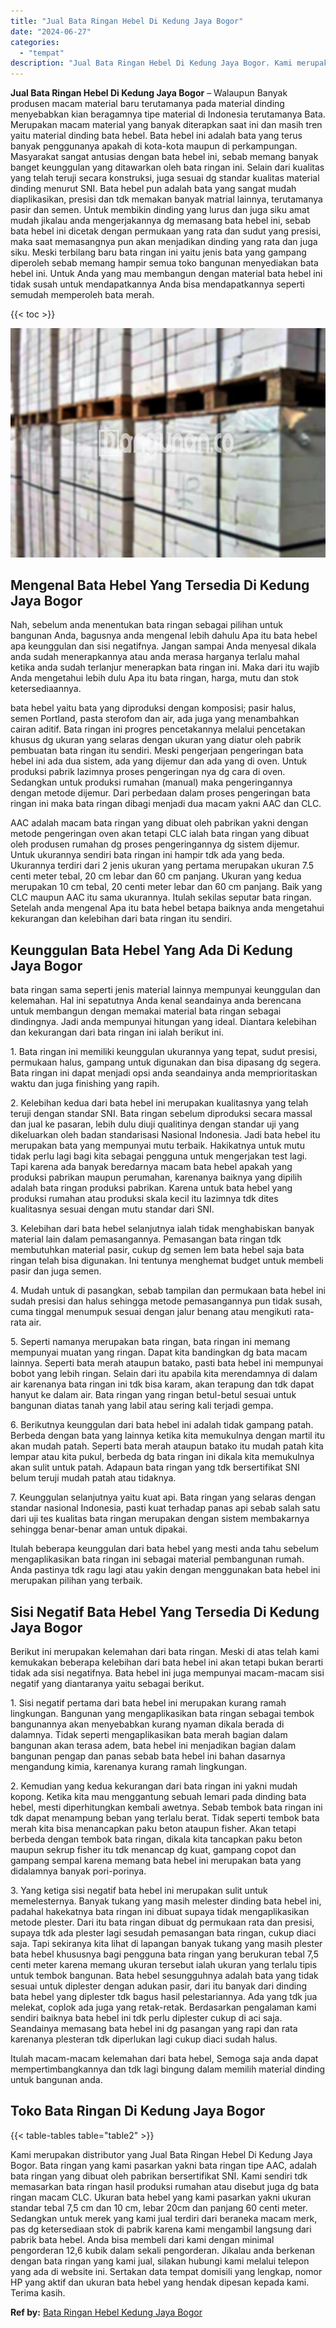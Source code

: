 ```yaml
---
title: "Jual Bata Ringan Hebel Di Kedung Jaya Bogor"
date: "2024-06-27"
categories: 
  - "tempat"
description: "Jual Bata Ringan Hebel Di Kedung Jaya Bogor. Kami merupakan distributor yang Jual Bata Ringan Hebel Di Kedung Jaya Bogor. Bata ringan yang kami pasarkan yakn..."
---
```


**Jual Bata Ringan Hebel Di Kedung Jaya Bogor** – Walaupun Banyak produsen macam material baru terutamanya pada material dinding menyebabkan kian beragamnya tipe material di Indonesia terutamanya Bata. Merupakan macam material yang banyak diterapkan saat ini dan masih tren yaitu material dinding bata hebel. Bata hebel ini adalah bata yang terus banyak penggunanya apakah di kota-kota maupun di perkampungan. Masyarakat sangat antusias dengan bata hebel ini, sebab memang banyak banget keunggulan yang ditawarkan oleh bata ringan ini. Selain dari kualitas yang telah teruji secara konstruksi, juga sesuai dg standar kualitas material dinding menurut SNI. Bata hebel pun adalah bata yang sangat mudah diaplikasikan, presisi dan tdk memakan banyak matrial lainnya, terutamanya pasir dan semen. Untuk membikin dinding yang lurus dan juga siku amat mudah jikalau anda mengerjakannya dg memasang bata hebel ini, sebab bata hebel ini dicetak dengan permukaan yang rata dan sudut yang presisi, maka saat memasangnya pun akan menjadikan dinding yang rata dan juga siku. Meski terbilang baru bata ringan ini yaitu jenis bata yang gampang diperoleh sebab memang hampir semua toko bangunan menyediakan bata hebel ini. Untuk Anda yang mau membangun dengan material bata hebel ini tidak susah untuk mendapatkannya Anda bisa mendapatkannya seperti semudah memperoleh bata merah.

{{< toc >}}

![Jual Bata Ringan Hebel Di Kedung Jaya Bogor](/images/jual-hebel-murah-20.png)

## Mengenal Bata Hebel Yang Tersedia Di Kedung Jaya Bogor

Nah, sebelum anda menentukan bata ringan sebagai pilihan untuk bangunan Anda, bagusnya anda mengenal lebih dahulu Apa itu bata hebel apa keunggulan dan sisi negatifnya. Jangan sampai Anda menyesal dikala anda sudah menerapkannya atau anda merasa harganya terlalu mahal ketika anda sudah terlanjur menerapkan bata ringan ini. Maka dari itu wajib Anda mengetahui lebih dulu Apa itu bata ringan, harga, mutu dan stok ketersediaannya.

bata hebel yaitu bata yang diproduksi dengan komposisi; pasir halus, semen Portland, pasta sterofom dan air, ada juga yang menambahkan cairan aditif. Bata ringan ini progres pencetakannya melalui pencetakan khusus dg ukuran yang selaras dengan ukuran yang diatur oleh pabrik pembuatan bata ringan itu sendiri. Meski pengerjaan pengeringan bata hebel ini ada dua sistem, ada yang dijemur dan ada yang di oven. Untuk produksi pabrik lazimnya proses pengeringan nya dg cara di oven. Sedangkan untuk produksi rumahan (manual) maka pengeringannya dengan metode dijemur. Dari perbedaan dalam proses pengeringan bata ringan ini maka bata ringan dibagi menjadi dua macam yakni AAC dan CLC.

AAC adalah macam bata ringan yang dibuat oleh pabrikan yakni dengan metode pengeringan oven akan tetapi CLC ialah bata ringan yang dibuat oleh produsen rumahan dg proses pengeringannya dg sistem dijemur. Untuk ukurannya sendiri bata ringan ini hampir tdk ada yang beda. Ukurannya terdiri dari 2 jenis ukuran yang pertama merupakan ukuran 7.5 centi meter tebal, 20 cm lebar dan 60 cm panjang. Ukuran yang kedua merupakan 10 cm tebal, 20 centi meter lebar dan 60 cm panjang. Baik yang CLC maupun AAC itu sama ukurannya. Itulah sekilas seputar bata ringan. Setelah anda mengenal Apa itu bata hebel betapa baiknya anda mengetahui kekurangan dan kelebihan dari bata ringan itu sendiri.

## Keunggulan Bata Hebel Yang Ada Di Kedung Jaya Bogor

bata ringan sama seperti jenis material lainnya mempunyai keunggulan dan kelemahan. Hal ini sepatutnya Anda kenal seandainya anda berencana untuk membangun dengan memakai material bata ringan sebagai dindingnya. Jadi anda mempunyai hitungan yang ideal. Diantara kelebihan dan kekurangan dari bata ringan ini ialah berikut ini.

1\. Bata ringan ini memiliki keunggulan ukurannya yang tepat, sudut presisi, permukaan halus, gampang untuk digunakan dan bisa dipasang dg segera. Bata ringan ini dapat menjadi opsi anda seandainya anda memprioritaskan waktu dan juga finishing yang rapih.

2\. Kelebihan kedua dari bata hebel ini merupakan kualitasnya yang telah teruji dengan standar SNI. Bata ringan sebelum diproduksi secara massal dan jual ke pasaran, lebih dulu diuji qualitinya dengan standar uji yang dikeluarkan oleh badan standarisasi Nasional Indonesia. Jadi bata hebel itu merupakan bata yang mempunyai mutu terbaik. Hakikatnya untuk mutu tidak perlu lagi bagi kita sebagai pengguna untuk mengerjakan test lagi. Tapi karena ada banyak beredarnya macam bata hebel apakah yang produksi pabrikan maupun perumahan, karenanya baiknya yang dipilih adalah bata ringan produksi pabrikan. Karena untuk bata hebel yang produksi rumahan atau produksi skala kecil itu lazimnya tdk dites kualitasnya sesuai dengan mutu standar dari SNI.

3\. Kelebihan dari bata hebel selanjutnya ialah tidak menghabiskan banyak material lain dalam pemasangannya. Pemasangan bata ringan tdk membutuhkan material pasir, cukup dg semen lem bata hebel saja bata ringan telah bisa digunakan. Ini tentunya menghemat budget untuk membeli pasir dan juga semen.

4\. Mudah untuk di pasangkan, sebab tampilan dan permukaan bata hebel ini sudah presisi dan halus sehingga metode pemasangannya pun tidak susah, cuma tinggal menumpuk sesuai dengan jalur benang atau mengikuti rata-rata air.

5\. Seperti namanya merupakan bata ringan, bata ringan ini memang mempunyai muatan yang ringan. Dapat kita bandingkan dg bata macam lainnya. Seperti bata merah ataupun batako, pasti bata hebel ini mempunyai bobot yang lebih ringan. Selain dari itu apabila kita merendamnya di dalam air karenanya bata ringan ini tdk bisa karam, akan terapung dan tdk dapat hanyut ke dalam air. Bata ringan yang ringan betul-betul sesuai untuk bangunan diatas tanah yang labil atau sering kali terjadi gempa.

6\. Berikutnya keunggulan dari bata hebel ini adalah tidak gampang patah. Berbeda dengan bata yang lainnya ketika kita memukulnya dengan martil itu akan mudah patah. Seperti bata merah ataupun batako itu mudah patah kita lempar atau kita pukul, berbeda dg bata ringan ini dikala kita memukulnya akan sulit untuk patah. Adapaun bata ringan yang tdk bersertifikat SNI belum teruji mudah patah atau tidaknya.

7\. Keunggulan selanjutnya yaitu kuat api. Bata ringan yang selaras dengan standar nasional Indonesia, pasti kuat terhadap panas api sebab salah satu dari uji tes kualitas bata ringan merupakan dengan sistem membakarnya sehingga benar-benar aman untuk dipakai.

Itulah beberapa keunggulan dari bata hebel yang mesti anda tahu sebelum mengaplikasikan bata ringan ini sebagai material pembangunan rumah. Anda pastinya tdk ragu lagi atau yakin dengan menggunakan bata hebel ini merupakan pilihan yang terbaik.

## Sisi Negatif Bata Hebel Yang Tersedia Di Kedung Jaya Bogor

Berikut ini merupakan kelemahan dari bata ringan. Meski di atas telah kami kemukakan beberapa kelebihan dari bata hebel ini akan tetapi bukan berarti tidak ada sisi negatifnya. Bata hebel ini juga mempunyai macam-macam sisi negatif yang diantaranya yaitu sebagai berikut.

1\. Sisi negatif pertama dari bata hebel ini merupakan kurang ramah lingkungan. Bangunan yang mengaplikasikan bata ringan sebagai tembok bangunannya akan menyebabkan kurang nyaman dikala berada di dalamnya. Tidak seperti mengaplikasikan bata merah bagian dalam bangunan akan terasa adem, bata hebel ini menjadikan bagian dalam bangunan pengap dan panas sebab bata hebel ini bahan dasarnya mengandung kimia, karenanya kurang ramah lingkungan.

2\. Kemudian yang kedua kekurangan dari bata ringan ini yakni mudah kopong. Ketika kita mau menggantung sebuah lemari pada dinding bata hebel, mesti diperhitungkan kembali awetnya. Sebab tembok bata ringan ini tdk dapat menampung beban yang terlalu berat. Tidak seperti tembok bata merah kita bisa menancapkan paku beton ataupun fisher. Akan tetapi berbeda dengan tembok bata ringan, dikala kita tancapkan paku beton maupun sekrup fisher itu tdk menancap dg kuat, gampang copot dan gampang sempal karena memang bata hebel ini merupakan bata yang didalamnya banyak pori-porinya.

3\. Yang ketiga sisi negatif bata hebel ini merupakan sulit untuk memelesternya. Banyak tukang yang masih melester dinding bata hebel ini, padahal hakekatnya bata ringan ini dibuat supaya tidak mengaplikasikan metode plester. Dari itu bata ringan dibuat dg permukaan rata dan presisi, supaya tdk ada plester lagi sesudah pemasangan bata ringan, cukup diaci saja. Tapi sekiranya kita lihat di lapangan banyak tukang yang masih plester bata hebel khususnya bagi pengguna bata ringan yang berukuran tebal 7,5 centi meter karena memang ukuran tersebut ialah ukuran yang terlalu tipis untuk tembok bangunan. Bata hebel sesungguhnya adalah bata yang tidak sesuai untuk diplester dengan adukan pasir, dari itu banyak dari dinding bata hebel yang diplester tdk bagus hasil pelestariannya. Ada yang tdk jua melekat, coplok ada juga yang retak-retak. Berdasarkan pengalaman kami sendiri baiknya bata hebel ini tdk perlu diplester cukup di aci saja. Seandainya memasang bata hebel ini dg pasangan yang rapi dan rata karenanya plesteran tdk diperlukan lagi cukup diaci sudah halus.

Itulah macam-macam kelemahan dari bata hebel, Semoga saja anda dapat mempertimbangkannya dan tdk lagi bingung dalam memilih material dinding untuk bangunan anda.

## Toko Bata Ringan Di Kedung Jaya Bogor

{{< table-tables table="table2" >}}

Kami merupakan distributor yang Jual Bata Ringan Hebel Di Kedung Jaya Bogor. Bata ringan yang kami pasarkan yakni bata ringan tipe AAC, adalah bata ringan yang dibuat oleh pabrikan bersertifikat SNI. Kami sendiri tdk memasarkan bata ringan hasil produksi rumahan atau disebut juga dg bata ringan macam CLC. Ukuran bata hebel yang kami pasarkan yakni ukuran standar tebal 7,5 cm dan 10 cm, lebar 20cm dan panjang 60 centi meter. Sedangkan untuk merek yang kami jual terdiri dari beraneka macam merk, pas dg ketersediaan stok di pabrik karena kami mengambil langsung dari pabrik bata hebel. Anda bisa membeli dari kami dengan minimal pengorderan 12,6 kubik dalam sekali pengorderan. Jikalau anda berkenan dengan bata ringan yang kami jual, silakan hubungi kami melalui telepon yang ada di website ini. Sertakan data tempat domisili yang lengkap, nomor HP yang aktif dan ukuran bata hebel yang hendak dipesan kepada kami. Terima kasih.

**Ref by:** [Bata Ringan Hebel Kedung Jaya Bogor](https://id.wikipedia.org/wiki/Bata)
